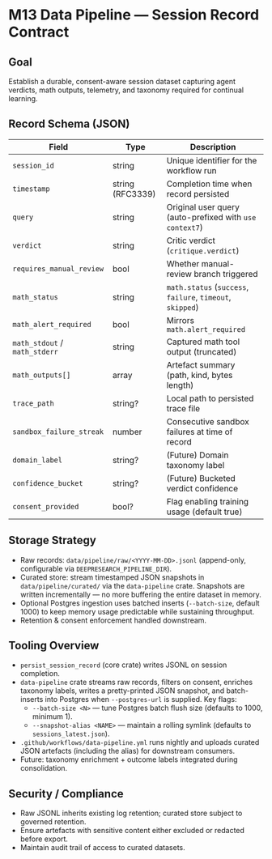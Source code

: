# M13 Data Pipeline — Session Record Contract

## Goal
Establish a durable, consent-aware session dataset capturing agent verdicts, math outputs, telemetry, and taxonomy required for continual learning.

## Record Schema (JSON)
| Field | Type | Description |
|-------|------|-------------|
| `session_id` | string | Unique identifier for the workflow run |
| `timestamp` | string (RFC3339) | Completion time when record persisted |
| `query` | string | Original user query (auto-prefixed with `use context7`) |
| `verdict` | string | Critic verdict (`critique.verdict`) |
| `requires_manual_review` | bool | Whether manual-review branch triggered |
| `math_status` | string | `math.status` (`success`, `failure`, `timeout`, `skipped`) |
| `math_alert_required` | bool | Mirrors `math.alert_required` |
| `math_stdout` / `math_stderr` | string | Captured math tool output (truncated) |
| `math_outputs[]` | array | Artefact summary (path, kind, bytes length) |
| `trace_path` | string? | Local path to persisted trace file |
| `sandbox_failure_streak` | number | Consecutive sandbox failures at time of record |
| `domain_label` | string? | (Future) Domain taxonomy label |
| `confidence_bucket` | string? | (Future) Bucketed verdict confidence |
| `consent_provided` | bool? | Flag enabling training usage (default true) |

## Storage Strategy
- Raw records: `data/pipeline/raw/<YYYY-MM-DD>.jsonl` (append-only, configurable via `DEEPRESEARCH_PIPELINE_DIR`).
- Curated store: stream timestamped JSON snapshots in `data/pipeline/curated/` via the `data-pipeline` crate. Snapshots are written incrementally — no more buffering the entire dataset in memory.
- Optional Postgres ingestion uses batched inserts (`--batch-size`, default 1000) to keep memory usage predictable while sustaining throughput.
- Retention & consent enforcement handled downstream.

## Tooling Overview
- `persist_session_record` (core crate) writes JSONL on session completion.
- `data-pipeline` crate streams raw records, filters on consent, enriches taxonomy labels, writes a pretty-printed JSON snapshot, and batch-inserts into Postgres when `--postgres-url` is supplied. Key flags:
  - `--batch-size <N>` — tune Postgres batch flush size (defaults to 1000, minimum 1).
  - `--snapshot-alias <NAME>` — maintain a rolling symlink (defaults to `sessions_latest.json`).
- `.github/workflows/data-pipeline.yml` runs nightly and uploads curated JSON artefacts (including the alias) for downstream consumers.
- Future: taxonomy enrichment + outcome labels integrated during consolidation.

## Security / Compliance
- Raw JSONL inherits existing log retention; curated store subject to governed retention.
- Ensure artefacts with sensitive content either excluded or redacted before export.
- Maintain audit trail of access to curated datasets.
